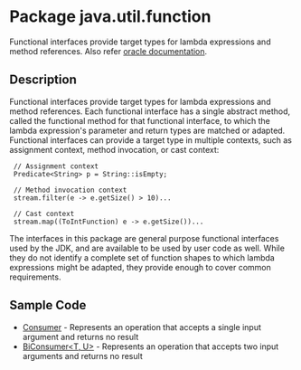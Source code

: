# Package java.util.function

Functional interfaces provide target types for lambda expressions and method references. Also refer [oracle documentation](https://docs.oracle.com/javase/8/docs/api/java/util/function/package-summary.html).

## Description

Functional interfaces provide target types for lambda expressions and method references. Each functional interface has a single abstract method, called the functional method for that functional interface, to which the lambda expression's parameter and return types are matched or adapted. Functional interfaces can provide a target type in multiple contexts, such as assignment context, method invocation, or cast context:

     // Assignment context
     Predicate<String> p = String::isEmpty;

     // Method invocation context
     stream.filter(e -> e.getSize() > 10)...

     // Cast context
     stream.map((ToIntFunction) e -> e.getSize())...
 
The interfaces in this package are general purpose functional interfaces used by the JDK, and are available to be used by user code as well. While they do not identify a complete set of function shapes to which lambda expressions might be adapted, they provide enough to cover common requirements.

## Sample Code

* [Consumer<T>](https://github.com/tirthalpatel/Learning-Java/blob/master/Java8/src/com/tirthal/learning/libfeatures/java/util/function/Ex_ConsumerDemo.java) - Represents an operation that accepts a single input argument and returns no result
* [BiConsumer<T, U>](https://github.com/tirthalpatel/Learning-Java/blob/master/Java8/src/com/tirthal/learning/libfeatures/java/util/function/Ex_BiConsumerDemo.java) - Represents an operation that accepts two input arguments and returns no result